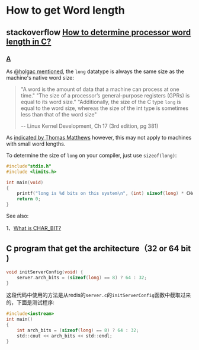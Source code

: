 # How to get Word length 



## stackoverflow [How to determine processor word length in C?](https://stackoverflow.com/questions/29519068/how-to-determine-processor-word-length-in-c)



### [A](https://stackoverflow.com/a/29519151)

As [@holgac mentioned](https://stackoverflow.com/questions/29519068/how-to-determine-processor-word-length-in-c/29519151?noredirect=1#comment47194315_29519151), the `long` datatype is always the same size as the machine's native word size:

> "A word is the amount of data that a machine can process at one time." "The size of a processor’s general-purpose registers (GPRs) is equal to its word size." "Additionally, the size of the C type `long` is equal to the word size, whereas the size of the int type is sometimes less than that of the word size"
>
> -- Linux Kernel Development, Ch 17 (3rd edition, pg 381)

As [indicated by Thomas Matthews](https://stackoverflow.com/questions/29519068/how-to-determine-processor-word-length-in-c/29519151#comment47194967_29519151) however, this may not apply to machines with small word lengths.

To determine the size of `long` on your compiler, just use `sizeof(long)`:

```C++
#include"stdio.h"
#include <limits.h>

int main(void)
{
	printf("long is %d bits on this system\n", (int) sizeof(long) * CHAR_BIT);
	return 0;
}

```

See also:

1、[What is CHAR_BIT?](https://stackoverflow.com/q/3200954/119527)



## C program that get the architecture（32 or 64 bit ) 

```C++
void initServerConfig(void) {
    server.arch_bits = (sizeof(long) == 8) ? 64 : 32;
}    
```

这段代码中使用的方法是从redis的`server.c`的`initServerConfig`函数中截取过来的，下面是测试程序: 

```c
#include<iostream>
int main()
{
	int arch_bits = (sizeof(long) == 8) ? 64 : 32;
	std::cout << arch_bits << std::endl;
}

```



